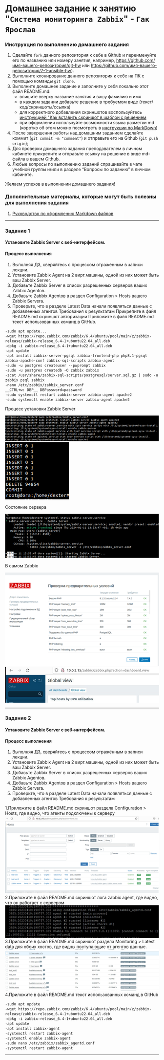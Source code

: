 # Домашнее задание к занятию "`Система мониторинга Zabbix`" - `Гак Ярослав`


### Инструкция по выполнению домашнего задания

   1. Сделайте `fork` данного репозитория к себе в Github и переименуйте его по названию или номеру занятия, например, https://github.com/имя-вашего-репозитория/git-hw или  https://github.com/имя-вашего-репозитория/7-1-ansible-hw).
   2. Выполните клонирование данного репозитория к себе на ПК с помощью команды `git clone`.
   3. Выполните домашнее задание и заполните у себя локально этот файл README.md:
      - впишите вверху название занятия и вашу фамилию и имя
      - в каждом задании добавьте решение в требуемом виде (текст/код/скриншоты/ссылка)
      - для корректного добавления скриншотов воспользуйтесь [инструкцией "Как вставить скриншот в шаблон с решением](https://github.com/netology-code/sys-pattern-homework/blob/main/screen-instruction.md)
      - при оформлении используйте возможности языка разметки md (коротко об этом можно посмотреть в [инструкции  по MarkDown](https://github.com/netology-code/sys-pattern-homework/blob/main/md-instruction.md))
   4. После завершения работы над домашним заданием сделайте коммит (`git commit -m "comment"`) и отправьте его на Github (`git push origin`);
   5. Для проверки домашнего задания преподавателем в личном кабинете прикрепите и отправьте ссылку на решение в виде md-файла в вашем Github.
   6. Любые вопросы по выполнению заданий спрашивайте в чате учебной группы и/или в разделе “Вопросы по заданию” в личном кабинете.
   
Желаем успехов в выполнении домашнего задания!
   
### Дополнительные материалы, которые могут быть полезны для выполнения задания

1. [Руководство по оформлению Markdown файлов](https://gist.github.com/Jekins/2bf2d0638163f1294637#Code)

---

### Задание 1

#### Установите Zabbix Server с веб-интерфейсом.
#### Процесс выполнения
1. Выполняя ДЗ, сверяйтесь с процессом отражённым в записи лекции.
2. Установите Zabbix Agent на 2 вирт.машины, одной из них может быть ваш Zabbix Server.
3. Добавьте Zabbix Server в список разрешенных серверов ваших Zabbix Agentов.
4. Добавьте Zabbix Agentов в раздел Configuration > Hosts вашего Zabbix Servera.
5. Проверьте, что в разделе Latest Data начали появляться данные с добавленных агентов 
Требования к результатам
Прикрепите в файл README.md скриншот авторизации
Приложите в файл README.md текст использованных команд в GitHub.

```
-sudo apt update...
-wget https://repo.zabbix.com/zabbix/6.4/ubuntu/pool/main/z/zabbix-release/zabbix-release_6.4-1+ubuntu22.04_all.deb
-dpkg -i zabbix-release_6.4-1+ubuntu22.04_all.deb
-apt update 
-apt install zabbix-server-pgsql zabbix-frontend-php php8.1-pgsql zabbix-apache-conf zabbix-sql-scripts zabbix-agent
-sudo -u postgres createuser --pwprompt zabbix
-sudo -u postgres createdb -O zabbix zabbix
-zcat /usr/share/zabbix-sql-scripts/postgresql/server.sql.gz | sudo -u zabbix psql zabbix
-nano /etc/zabbix/zabbix_server.conf
__CTRL+w: DBP__ DBPassword=password
-sudo systemctl restart zabbix-server zabbix-agent apache2
-sudo systemctl enable zabbix-server zabbix-agent apache2
```
Процесс установки Zabbix Server

![alt text](https://github.com/Anudora41/sys-pattern-homework/blob/main/баш.png)
![alt text](https://github.com/Anudora41/sys-pattern-homework/blob/main/установка.png)

Состояние сервера

![alt text](https://github.com/Anudora41/sys-pattern-homework/blob/main/сервер.png)

В самом Zabbix

![alt text](https://github.com/Anudora41/sys-pattern-homework/blob/main/вход.png)
![alt text](https://github.com/Anudora41/sys-pattern-homework/blob/main/как%20выглядид%20ссылка.jpg)

---

### Задание 2

#### Установите Zabbix Server с веб-интерфейсом.
#### Процесс выполнения
1. Выполняя ДЗ, сверяйтесь с процессом отражённым в записи лекции.
2. Установите Zabbix Agent на 2 вирт.машины, одной из них может быть ваш Zabbix Server.
3. Добавьте Zabbix Server в список разрешенных серверов ваших Zabbix Agentов.
4. Добавьте Zabbix Agentов в раздел Configuration > Hosts вашего Zabbix Servera.
5. Проверьте, что в разделе Latest Data начали появляться данные с добавленных агентов 
Требования к результатам
   
1.Приложите в файл README.md скриншот раздела Configuration > Hosts, где видно, что агенты подключены к серверу
![alt text](https://github.com/Anudora41/sys-pattern-homework/blob/main/хосты.png)
2.Приложите в файл README.md скриншот лога zabbix agent, где видно, что он работает с сервером
![alt text](https://github.com/Anudora41/sys-pattern-homework/blob/main/агент%20работает.png)
3.Приложите в файл README.md скриншот раздела Monitoring > Latest data для обоих хостов, где видны поступающие от агентов данные.
![alt text](https://github.com/Anudora41/sys-pattern-homework/blob/main/мониторинг.png)
4.Приложите в файл README.md текст использованных команд в GitHub
```
-sudo apt update
-wget https://repo.zabbix.com/zabbix/6.4/ubuntu/pool/main/z/zabbix-release/zabbix-release_6.4-1+ubuntu22.04_all.deb
-dpkg -i zabbix-release_6.4-1+ubuntu22.04_all.deb
-apt update
-apt install zabbix-agent
-systemctl restart zabbix-agent
-systemctl enable zabbix-agent
-sudo nano /etc/zabbix/zabbix_agentd.conf
-systemctl restart zabbix-agent
```


---

